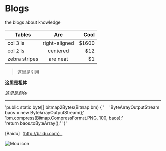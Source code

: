 # Blogs
the blogs about knowledge 


| Tables        | Are           | Cool  | 
| ------------- |:-------------:| -----:| 
| col 3 is      | right-aligned | $1600 | 
| col 2 is      | centered      |   $12 | 
| zebra stripes | are neat      |    $1 |


> 这里是引用

**这里是粗体** 

*这里是斜体*

***

'public static byte[] bitmap2Bytes(Bitmap bm) { '   
    'ByteArrayOutputStream baos = new ByteArrayOutputStream();'    
    'bm.compress(Bitmap.CompressFormat.PNG, 100, baos);'    
    'return baos.toByteArray();'
'}'

[Baidu]（http://baidu.com）

![Mou icon](http://mouapp.com/Mou_128.png)
